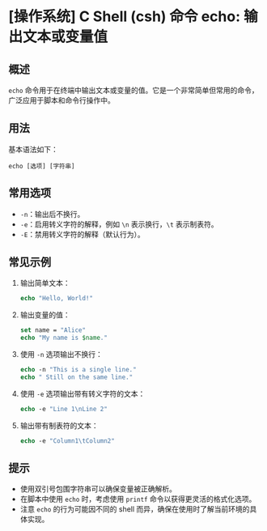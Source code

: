 # [操作系统] C Shell (csh) 命令 echo: 输出文本或变量值

## 概述
`echo` 命令用于在终端中输出文本或变量的值。它是一个非常简单但常用的命令，广泛应用于脚本和命令行操作中。

## 用法
基本语法如下：
```
echo [选项] [字符串]
```

## 常用选项
- `-n`：输出后不换行。
- `-e`：启用转义字符的解释，例如 `\n` 表示换行，`\t` 表示制表符。
- `-E`：禁用转义字符的解释（默认行为）。

## 常见示例
1. 输出简单文本：
   ```csh
   echo "Hello, World!"
   ```

2. 输出变量的值：
   ```csh
   set name = "Alice"
   echo "My name is $name."
   ```

3. 使用 `-n` 选项输出不换行：
   ```csh
   echo -n "This is a single line."
   echo " Still on the same line."
   ```

4. 使用 `-e` 选项输出带有转义字符的文本：
   ```csh
   echo -e "Line 1\nLine 2"
   ```

5. 输出带有制表符的文本：
   ```csh
   echo -e "Column1\tColumn2"
   ```

## 提示
- 使用双引号包围字符串可以确保变量被正确解析。
- 在脚本中使用 `echo` 时，考虑使用 `printf` 命令以获得更灵活的格式化选项。
- 注意 `echo` 的行为可能因不同的 shell 而异，确保在使用时了解当前环境的具体实现。